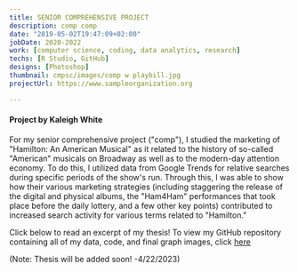 ```yaml
---
title: SENIOR COMPREHENSIVE PROJECT
description: comp comp
date: "2019-05-02T19:47:09+02:00"
jobDate: 2020-2022
work: [computer science, coding, data analytics, research]
techs: [R Studio, GitHub]
designs: [Photoshop]
thumbnail: cmpsc/images/comp w playbill.jpg
projectUrl: https://www.sampleorganization.org

---
```


#### Project by Kaleigh White

For my senior comprehensive project ("comp"), I studied the marketing of "Hamilton: An American Musical" as it related to the history of so-called "American" musicals on Broadway as well as to the modern-day attention economy. To do this, I utilized data from Google Trends for relative searches during specific periods of the show's run. Through this, I was able to show how their various marketing strategies (including staggering the release of the digital and physical albums, the "Ham4Ham" performances that took place before the daily lottery, and a few other key points) contributed to increased search activity for various terms related to "Hamilton."


Click below to read an excerpt of my thesis! To view my GitHub repository containing all of my data, code, and final graph images, click [here](https://github.com/whitek2/comp-data)


(Note: Thesis will be added soon! -4/22/2023)
